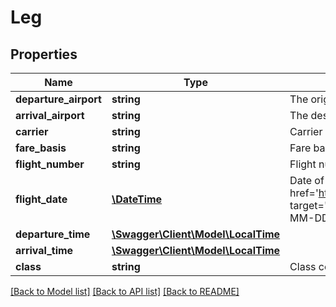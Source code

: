 # Leg

## Properties
Name | Type | Description | Notes
------------ | ------------- | ------------- | -------------
**departure_airport** | **string** | The origin or departure airport code for this leg. | [optional] 
**arrival_airport** | **string** | The destination or arrival airport code for this leg. | [optional] 
**carrier** | **string** | Carrier airline code(i.e.&#x27;OS&#x27;) | [optional] 
**fare_basis** | **string** | Fare  basis (i.e. &#x27;URRVP/OCF&#x27;) | [optional] 
**flight_number** | **string** | Flight number (i.e. OS 834) | [optional] 
**flight_date** | [**\DateTime**](\DateTime.md) | Date of flight. Must be in &lt;a href&#x3D;&#x27;https://en.wikipedia.org/wiki/ISO_8601&#x27; target&#x3D;&#x27;_blank&#x27;&gt;ISO-8601&lt;/a&gt; format (&#x60;YYYY-MM-DD&#x60;). | [optional] 
**departure_time** | [**\Swagger\Client\Model\LocalTime**](LocalTime.md) |  | [optional] 
**arrival_time** | [**\Swagger\Client\Model\LocalTime**](LocalTime.md) |  | [optional] 
**class** | **string** | Class code (i.e.&#x27;U&#x27;) | [optional] 

[[Back to Model list]](../../README.md#documentation-for-models) [[Back to API list]](../../README.md#documentation-for-api-endpoints) [[Back to README]](../../README.md)

